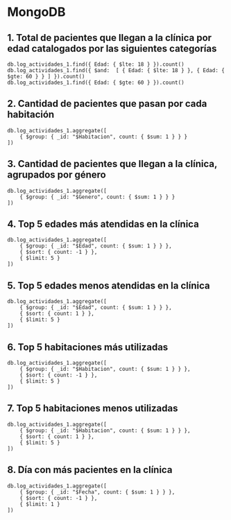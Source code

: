 # MongoDB

## 1. Total de pacientes que llegan a la clínica por edad catalogados por las siguientes categorías

```mongodb
db.log_actividades_1.find({ Edad: { $lte: 18 } }).count()
db.log_actividades_1.find({ $and:  [ { Edad: { $lte: 18 } }, { Edad: { $gte: 60 } } ] }).count()
db.log_actividades_1.find({ Edad: { $gte: 60 } }).count()
```

## 2. Cantidad de pacientes que pasan por cada habitación

```
db.log_actividades_1.aggregate([
    { $group: { _id: "$Habitacion", count: { $sum: 1 } } }
])
```

## 3. Cantidad de pacientes que llegan a la clínica, agrupados por género

```
db.log_actividades_1.aggregate([
    { $group: { _id: "$Genero", count: { $sum: 1 } } }
])
```

## 4. Top 5 edades más atendidas en la clínica

```
db.log_actividades_1.aggregate([
    { $group: { _id: "$Edad", count: { $sum: 1 } } },
    { $sort: { count: -1 } },
    { $limit: 5 }
])
```

## 5. Top 5 edades menos atendidas en la clínica

```
db.log_actividades_1.aggregate([
    { $group: { _id: "$Edad", count: { $sum: 1 } } },
    { $sort: { count: 1 } },
    { $limit: 5 }
])
```

## 6. Top 5 habitaciones más utilizadas

```
db.log_actividades_1.aggregate([
    { $group: { _id: "$Habitacion", count: { $sum: 1 } } },
    { $sort: { count: -1 } },
    { $limit: 5 }
])
```

## 7. Top 5 habitaciones menos utilizadas

```
db.log_actividades_1.aggregate([
    { $group: { _id: "$Habitacion", count: { $sum: 1 } } },
    { $sort: { count: 1 } },
    { $limit: 5 }
])
```

## 8. Día con más pacientes en la clínica

```
db.log_actividades_1.aggregate([
    { $group: { _id: "$Fecha", count: { $sum: 1 } } },
    { $sort: { count: -1 } },
    { $limit: 1 }
])
```